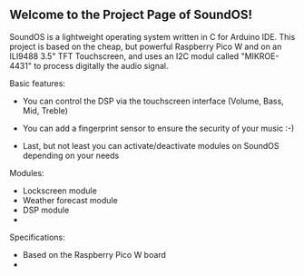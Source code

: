 Welcome to the Project Page of SoundOS!
---------------------------------------
SoundOS is a lightweight operating system written in C for Arduino IDE.
This project is based on the cheap, but powerful Raspberry Pico W and on an ILI9488 3.5" TFT Touchscreen,
and uses an I2C modul called "MIKROE-4431" to process digitally the audio signal.

Basic features:
 - You can control the DSP via the touchscreen interface (Volume, Bass, Mid, Treble)
 - You can add a fingerprint sensor to ensure the security of your music :-)
 
 - Last, but not least you can activate/deactivate modules on SoundOS depending on your needs
 
Modules:
 - Lockscreen module
 - Weather forecast module
 - DSP module
 - 
 
Specifications:
 - Based on the Raspberry Pico W board
 - 